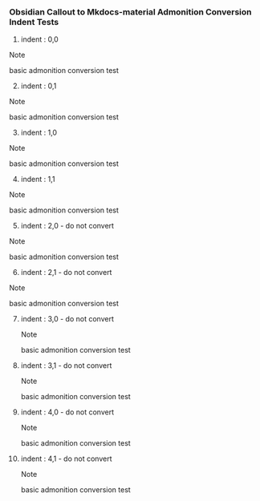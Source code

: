 ### Obsidian Callout to Mkdocs-material Admonition Conversion Indent Tests

1. indent : 0,0
>[!note]
>basic admonition conversion test

2. indent : 0,1
> [!note]
> basic admonition conversion test

3. indent : 1,0
 >[!note]
 >basic admonition conversion test

4. indent : 1,1
 > [!note]
 > basic admonition conversion test

5. indent : 2,0 - do not convert
  >[!note]
  >basic admonition conversion test

6. indent : 2,1 - do not convert
  > [!note]
  > basic admonition conversion test

7. indent : 3,0 - do not convert
   >[!note]
   >basic admonition conversion test

8. indent : 3,1 - do not convert
   > [!note]
   > basic admonition conversion test

9. indent : 4,0 - do not convert
    >[!note]
    >basic admonition conversion test

10. indent : 4,1 - do not convert
    > [!note]
    > basic admonition conversion test
